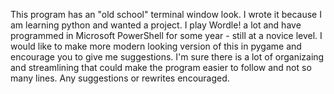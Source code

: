 This program has an "old school" terminal window look.  I wrote it because I am learning python and wanted a project.  I play Wordle! a lot 
and have programmed in Microsoft PowerShell for some year - still at a novice level.  I would like to make more modern looking version of this
in pygame and encourage you to give me suggestions. I'm sure there is a lot of organizaing and streamlining that could make the program
easier to follow and not so many lines.  Any suggestions or rewrites encouraged.
